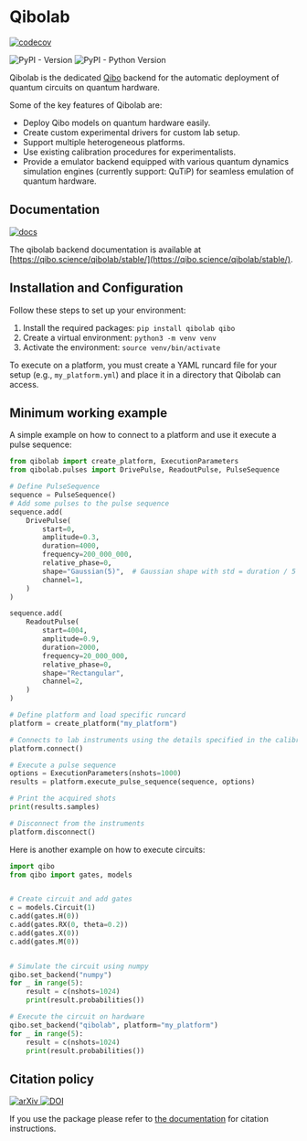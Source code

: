 # Qibolab

[
![codecov](https://codecov.io/gh/qiboteam/qibolab/branch/main/graph/badge.svg?token=11UENAPBPH)
](https://codecov.io/gh/qiboteam/qibolab)

![PyPI - Version](https://img.shields.io/pypi/v/qibolab)
![PyPI - Python Version](https://img.shields.io/pypi/pyversions/qibolab)


Qibolab is the dedicated [Qibo](https://github.com/qiboteam/qibo) backend for
the automatic deployment of quantum circuits on quantum hardware.

Some of the key features of Qibolab are:

- Deploy Qibo models on quantum hardware easily.
- Create custom experimental drivers for custom lab setup.
- Support multiple heterogeneous platforms.
- Use existing calibration procedures for experimentalists.
- Provide a emulator backend equipped with various quantum dynamics simulation engines (currently support: QuTiP) for seamless emulation of quantum hardware.

## Documentation

[
![docs](https://github.com/qiboteam/qibolab/actions/workflows/publish.yml/badge.svg)
](https://qibo.science/qibolab/stable/)

The qibolab backend documentation is available at [https://qibo.science/qibolab/stable/](https://qibo.science/qibolab/stable/).

## Installation and Configuration

Follow these steps to set up your environment:
1. Install the required packages: `pip install qibolab qibo`
2. Create a virtual environment: `python3 -m venv venv`
3. Activate the environment: `source venv/bin/activate`

To execute on a platform, you must create a YAML runcard file for your setup (e.g., `my_platform.yml`) and place it in a directory that Qibolab can access.

## Minimum working example

A simple example on how to connect to a platform and use it execute a pulse sequence:

```python
from qibolab import create_platform, ExecutionParameters
from qibolab.pulses import DrivePulse, ReadoutPulse, PulseSequence

# Define PulseSequence
sequence = PulseSequence()
# Add some pulses to the pulse sequence
sequence.add(
    DrivePulse(
        start=0,
        amplitude=0.3,
        duration=4000,
        frequency=200_000_000,
        relative_phase=0,
        shape="Gaussian(5)",  # Gaussian shape with std = duration / 5
        channel=1,
    )
)

sequence.add(
    ReadoutPulse(
        start=4004,
        amplitude=0.9,
        duration=2000,
        frequency=20_000_000,
        relative_phase=0,
        shape="Rectangular",
        channel=2,
    )
)

# Define platform and load specific runcard
platform = create_platform("my_platform")

# Connects to lab instruments using the details specified in the calibration settings.
platform.connect()

# Execute a pulse sequence
options = ExecutionParameters(nshots=1000)
results = platform.execute_pulse_sequence(sequence, options)

# Print the acquired shots
print(results.samples)

# Disconnect from the instruments
platform.disconnect()
```

Here is another example on how to execute circuits:

```python
import qibo
from qibo import gates, models


# Create circuit and add gates
c = models.Circuit(1)
c.add(gates.H(0))
c.add(gates.RX(0, theta=0.2))
c.add(gates.X(0))
c.add(gates.M(0))


# Simulate the circuit using numpy
qibo.set_backend("numpy")
for _ in range(5):
    result = c(nshots=1024)
    print(result.probabilities())

# Execute the circuit on hardware
qibo.set_backend("qibolab", platform="my_platform")
for _ in range(5):
    result = c(nshots=1024)
    print(result.probabilities())
```

## Citation policy

[
![arXiv](https://img.shields.io/badge/arXiv-2308.06313-b31b1b.svg)
](https://arxiv.org/abs/2308.06313)
[
![DOI](https://zenodo.org/badge/DOI/10.5281/zenodo.10572987.svg)
](https://doi.org/10.5281/zenodo.10572987)

If you use the package please refer to [the documentation](https://qibo.science/qibo/stable/appendix/citing-qibo.html#publications) for citation instructions.